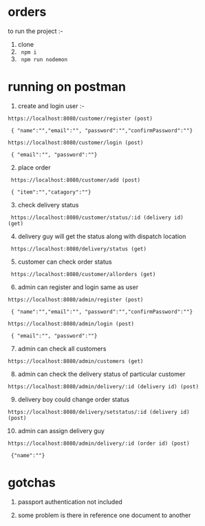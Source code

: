 # orders
to run the project :-

1) clone 
2) <code> npm i </code> 
3) <code> npm run nodemon </code>

# running on postman

1) create and login user :-

<code>https://localhost:8080/customer/register (post) </code> 

<code> { "name":"","email":"", "password":"","confirmPassword":""} </code>

<code>https://localhost:8080/customer/login (post) </code> 

<code> { "email":"", "password":""} </code>


2) place order 

<code> https://localhost:8080/customer/add (post)</code> 

<code> { "item":"","catagory":""} </code>

3) check delivery status 

<code> https://localhost:8080/customer/status/:id (delivery id) (get)</code>

4) delivery guy will get the status along with dispatch location 

<code> https://localhost:8080/delivery/status (get) </code>  

5) customer can check order status   

<code> https://localhost:8080/customer/allorders (get) </code> 

6) admin can register and login same as user   

<code>https://localhost:8080/admin/register (post) </code> 

<code> { "name":"","email":"", "password":"","confirmPassword":""} </code>

<code>https://localhost:8080/admin/login (post) </code> 

<code> { "email":"", "password":""} </code>

7) admin can check all customers 

<code>https://localhost:8080/admin/customers (get) </code>

8) admin can check the delivery status of particular customer

<code>https://localhost:8080/admin/delivery/:id (delivery id) (post) </code> 

9) delivery boy could change order status 

<code>https://localhost:8080/delivery/setstatus/:id (delivery id) (post) </code> 

10) admin can assign delivery guy 

<code>https://localhost:8080/admin/delivery/:id (order id) (post) </code>

<code> {"name":""} </code>



# gotchas 

1) passport authentication not included  

2) some problem is there in reference one document to another




